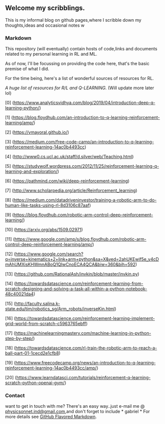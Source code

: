 ## Welcome my scribblings.

This is my informal blog on github pages,where I scribble down my thoughts,ideas and occasional notes w

### Markdown

This repository (will eventually) contain hosts of code,links and documents related to my personal learning in RL and ML.

As of now, I'll be focussing on providing the code here, that's the basic premise of what I did.

For the time being, here's a list of wonderful sources of resources for RL.

*A huge list of resources for R/L and Q-LEARNING.* (Will update more later lol)

[0] (https://www.analyticsvidhya.com/blog/2019/04/introduction-deep-q-learning-python/)

[1] (https://blog.floydhub.com/an-introduction-to-q-learning-reinforcement-learning/amp/)

[2] (https://vmayoral.github.io/)

[3] (https://medium.com/free-code-camp/an-introduction-to-q-learning-reinforcement-learning-14ac0b4493cc)

[4] (http://www0.cs.ucl.ac.uk/staff/d.silver/web/Teaching.html)

[5] (https://studywolf.wordpress.com/2012/11/25/reinforcement-learning-q-learning-and-exploration/)

[6] (https://pathmind.com/wiki/deep-reinforcement-learning)

[7] (http://www.scholarpedia.org/article/Reinforcement_learning)

[8] (https://medium.com/datadriveninvestor/training-a-robotic-arm-to-do-human-like-tasks-using-rl-8d3106c87aaf)

[9] (https://blog.floydhub.com/robotic-arm-control-deep-reinforcement-learning/)

[10] (https://arxiv.org/abs/1509.02971)

[11] (https://www.google.com/amp/s/blog.floydhub.com/robotic-arm-control-deep-reinforcement-learning/amp/)

[12] (https://www.google.com/search?q=inverse+kinematics+2+link+arm+python&sa=X&ved=2ahUKEwif5e_y4cDmAhUMXisKHWmnABoQ1QIwCnoECA4QCA&biw=360&bih=592)

[13] (https://github.com/RationalAsh/invkin/blob/master/invkin.py)

[14] (https://towardsdatascience.com/reinforcement-learning-from-scratch-designing-and-solving-a-task-all-within-a-python-notebook-48c40021da4)

[15] (http://faculty.salina.k-state.edu/tim/robotics_sg/Arm_robots/inverseKin.html)

[16] (https://towardsdatascience.com/reinforcement-learning-implement-grid-world-from-scratch-c5963765ebff)

[17] (https://machinelearningmastery.com/machine-learning-in-python-step-by-step/)

[18] (https://towardsdatascience.com/rl-train-the-robotic-arm-to-reach-a-ball-part-01-1cecd2e1cfb8)

[19] (https://www.freecodecamp.org/news/an-introduction-to-q-learning-reinforcement-learning-14ac0b4493cc/amp/)

[20] (https://www.learndatasci.com/tutorials/reinforcement-q-learning-scratch-python-openai-gym/)




### Contact

want to get in touch with me? There's an easy way..just e-mail me @ physicsonnet.ind@gmail.com,and don't forget to include * gabriel *
For more details see [GitHub Flavored Markdown](https://guides.github.com/features/mastering-markdown/).
